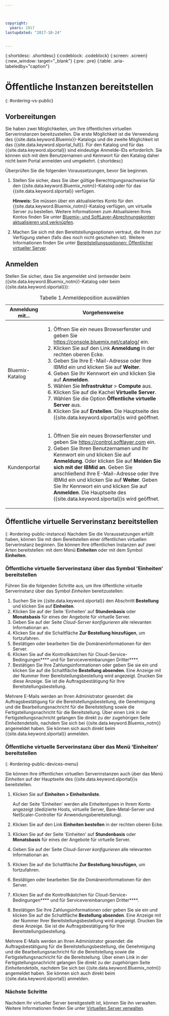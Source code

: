 ```yaml
---



copyright:
  years: 2017
lastupdated: "2017-10-24"


---
```


{:shortdesc: .shortdesc}
{:codeblock: .codeblock}
{:screen: .screen}
{:new_window: target="_blank"}
{:pre: .pre}
{:table: .aria-labeledby="caption"}

# Öffentliche Instanzen bereitstellen
{: #ordering-vs-public}

## Vorbereitungen
Sie haben zwei Möglichkeiten, um Ihre öffentlichen virtuellen Serverinstanzen bereitzustellen. Die erste Möglichkeit ist die Verwendung des {{site.data.keyword.Bluemix}}-Katalogs und die zweite Möglichkeit ist das {{site.data.keyword.slportal_full}}. Für den Katalog und für das {{site.data.keyword.slportal}} sind eindeutige Anmelde-IDs erforderlich. Sie können sich mit dem Benutzernamen und Kennwort für den Katalog daher nicht beim Portal anmelden und umgekehrt.
{:shortdesc}

Überprüfen Sie die folgenden Voraussetzungen, bevor Sie beginnen.

  1. Stellen Sie sicher, dass Sie über gültige Berechtigungsnachweise für den {{site.data.keyword.Bluemix_notm}}-Katalog oder für das {{site.data.keyword.slportal}} verfügen. 
  
     **Hinweis:** Sie müssen über ein aktualisiertes Konto für den {{site.data.keyword.Bluemix_notm}}-Katalog verfügen, um virtuelle Server zu bestellen. Weitere Informationen zum Aktualisieren Ihres Kontos finden Sie unter [Bluemix- und SoftLayer-Abrechnungskonten aktualisieren und verknüpfen](https://console.ng.bluemix.net/docs/admin/softlayerlink.html).
  
  2. Machen Sie sich mit den Bereitstellungsoptionen vertraut, die Ihnen zur Verfügung stehen (falls dies noch nicht geschehen ist). Weitere Informationen finden Sie unter [Bereitstellungsoptionen: Öffentlicher virtueller Server](../vsi/vsi_public.html).

## Anmelden 
Stellen Sie sicher, dass Sie angemeldet sind (entweder beim {{site.data.keyword.Bluemix_notm}}-Katalog oder beim {{site.data.keyword.slportal}}): 

  <table>
   <CAPTION>Tabelle 1.Anmeldeposition auswählen</CAPTION>
   <THEAD>
   <TR>
   <th>Anmeldung mit...</th>
   <th>Vorgehensweise</th>
   </TR>
   </THEAD>
   <TBODY>
   <tr>
   <td>Bluemix-Katalog</td>
   <td>
   <ol>
   <li>Öffnen Sie ein neues Browserfenster und geben Sie <a href="https://console.bluemix.net/catalog/">https://console.bluemix.net/catalog/</a> ein.</li>
   <li>Klicken Sie auf den Link <b>Anmeldung</b> in der rechten oberen Ecke. </li>
   <li>Geben Sie Ihre E-Mail-Adresse oder Ihre IBMid ein und klicken Sie auf <b>Weiter</b>.</li>
   <li>Geben Sie Ihr Kennwort ein und klicken Sie auf <b>Anmelden</b>.</li>
   <li>Wählen Sie <b>Infrastruktur</b> > <b>Compute</b> aus.</li>
   <li>Klicken Sie auf die Kachel <b>Virtuelle Server</b>.</li>
   <li>Wählen Sie die Option <b>Öffentliche virtuelle Server</b> aus.</li>
   <li>Klicken Sie auf <b>Erstellen</b>. Die Hauptseite des {{site.data.keyword.slportal}}s wird geöffnet.</li>
   </ol>
   </td>
   </tr>
   <tr>
   <td>Kundenportal</td>
   <td>
   <ol>
   <li>Öffnen Sie ein neues Browserfenster und geben Sie <a href="https://control.softlayer.com">https://control.softlayer.com</a> ein.</li>
   <li>Geben Sie Ihren Benutzernamen und Ihr Kennwort ein und klicken Sie auf <b>Anmeldung</b>. Oder klicken Sie auf <b>Melden Sie sich mit der IBMid an</b>. Geben Sie anschließend Ihre E-Mail-Adresse oder Ihre IBMid ein und klicken Sie auf <b>Weiter</b>. Geben Sie Ihr Kennwort ein und klicken Sie auf <b>Anmelden</b>. Die Hauptseite des {{site.data.keyword.slportal}}s wird geöffnet.</li>
   </ol>
   </td>
   </tr>
   </TBODY>
   </table>

## Öffentliche virtuelle Serverinstanz bereitstellen
{: #ordering-public-instance}
Nachdem Sie die Voraussetzungen erfüllt haben, können Sie mit dem Bereitstellen einer öffentlichen virtuellen Serverinstanz beginnen. Sie können Ihre öffentlichen Instanzen auf zwei Arten bereitstellen: mit dem Menü **Einheiten** oder mit dem Symbol **Einheiten**.

### Öffentliche virtuelle Serverinstanz über das Symbol 'Einheiten' bereitstellen
Führen Sie die folgenden Schritte aus, um Ihre öffentliche virtuelle Serverinstanz über das Symbol *Einheiten* bereitzustellen:

1.  Suchen Sie im {{site.data.keyword.slportal}} den Abschnitt **Bestellung** und klicken Sie auf **Einheiten**.
2.  Klicken Sie auf der Seite 'Einheiten' auf **Stundenbasis** oder **Monatsbasis** für eines der Angebote für virtuelle Server.
3.  Geben Sie auf der Seite *Cloud-Server konfigurieren* alle relevanten Informationan an.
4.  Klicken Sie auf die Schaltfläche **Zur Bestellung hinzufügen**, um fortzufahren.
5.  Bestätigen oder bearbeiten Sie die Domäneninformationen für den Server.
5.  Klicken Sie auf die Kontrollkästchen für Cloud-Service-Bedingungen**** und für Servicevereinbarungen Dritter****.
6.  Bestätigen Sie Ihre Zahlungsinformationen oder geben Sie sie ein und klicken Sie auf die Schaltfläche **Bestellung absenden**. Eine Anzeige mit der Nummer Ihrer Bereitstellungsbestellung wird angezeigt. Drucken Sie diese Anzeige. Sie ist die Auftragsbestätigung für Ihre Bereitstellungsbestellung.

 Mehrere E-Mails werden an Ihren Administrator gesendet: die Auftragsbestätigung für die Bereitstellungsbestellung, die Genehmigung und die Bearbeitungsnachricht für die Bereitstellung sowie die Fertigstellungsnachricht für die Bereitstellung. Über einen Link in der Fertigstellungsnachricht gelangen Sie direkt zu der zugehörigen Seite *Einheitendetails*, nachdem Sie sich bei {{site.data.keyword.Bluemix_notm}} angemeldet haben. Sie können sich auch direkt beim {{site.data.keyword.slportal}} anmelden.

### Öffentliche virtuelle Serverinstanz über das Menü 'Einheiten' bereitstellen
{: #ordering-public-devices-menu}

Sie können Ihre öffentlichen virtuellen Serverinstanzen auch über das Menü *Einheiten* auf der Hauptseite des {{site.data.keyword.slportal}}s bereitstellen. 

1. Klicken Sie auf **Einheiten > Einheitenliste**.

   Auf der Seite 'Einheiten' werden alle Enheitentypen in Ihrem Konto angezeigt (dedizierte Hosts, virtuelle Server, Bare-Metal-Server und NetScaler-Controller für Anwendungsbereitstellung).
2. Klicken Sie auf den Link **Einheiten bestellen** in der rechten oberen Ecke.
3. Klicken Sie auf der Seite 'Einheiten' auf **Stundenbasis** oder **Monatsbasis** für eines der Angebote für virtuelle Server.
4. Geben Sie auf der Seite *Cloud-Server konfigurieren* alle relevanten Informationan an.
5. Klicken Sie auf die Schaltfläche **Zur Bestellung hinzufügen**, um fortzufahren.
6. Bestätigen oder bearbeiten Sie die Domäneninformationen für den Server.
7. Klicken Sie auf die Kontrollkästchen für Cloud-Service-Bedingungen**** und für Servicevereinbarungen Dritter****.
8. Bestätigen Sie Ihre Zahlungsinformationen oder geben Sie sie ein und klicken Sie auf die Schaltfläche **Bestellung absenden**. Eine Anzeige mit der Nummer Ihrer Bereitstellungsbestellung wird angezeigt. Drucken Sie diese Anzeige. Sie ist die Auftragsbestätigung für Ihre Bereitstellungsbestellung.

Mehrere E-Mails werden an Ihren Administrator gesendet: die Auftragsbestätigung für die Bereitstellungsbestellung, die Genehmigung  und die Bearbeitungsnachricht für die Bereitstellung sowie die Fertigstellungsnachricht für die Bereitstellung. Über einen Link in der Fertigstellungsnachricht gelangen Sie direkt zu der zugehörigen Seite *Einheitendetails*, nachdem Sie sich bei {{site.data.keyword.Bluemix_notm}} angemeldet haben. Sie können sich auch direkt beim {{site.data.keyword.slportal}} anmelden.

### Nächste Schritte
Nachdem Ihr virtueller Server bereitgestellt ist, können Sie ihn verwalten. Weitere Informationen finden Sie unter [Virtuellen Server verwalten](../vsi/vsi_managing.html).
